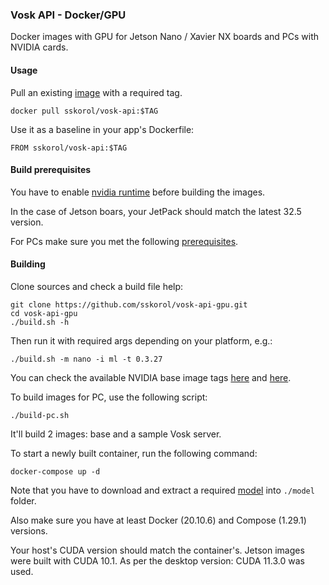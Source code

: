 ### Vosk API - Docker/GPU

Docker images with GPU for Jetson Nano / Xavier NX boards and PCs with NVIDIA cards.

#### Usage

Pull an existing [image](https://hub.docker.com/r/sskorol/vosk-api) with a required tag.

```shell script
docker pull sskorol/vosk-api:$TAG
```

Use it as a baseline in your app's Dockerfile:

```shell script
FROM sskorol/vosk-api:$TAG
```

#### Build prerequisites

You have to enable [nvidia runtime](https://github.com/dusty-nv/jetson-containers#docker-default-runtime) before building the images.

In the case of Jetson boars, your JetPack should match the latest 32.5 version.

For PCs make sure you met the following [prerequisites](https://medium.com/geekculture/installing-cudnn-and-cuda-toolkit-on-ubuntu-20-04-for-machine-learning-tasks-f41985fcf9b2).

#### Building

Clone sources and check a build file help:

```shell script
git clone https://github.com/sskorol/vosk-api-gpu.git
cd vosk-api-gpu
./build.sh -h
```

Then run it with required args depending on your platform, e.g.:

```shell script
./build.sh -m nano -i ml -t 0.3.27
```

You can check the available NVIDIA base image tags [here](https://ngc.nvidia.com/catalog/containers/nvidia:l4t-base) and [here](https://ngc.nvidia.com/catalog/containers/nvidia:l4t-ml). 

To build images for PC, use the following script:

```shell script
./build-pc.sh
```

It'll build 2 images: base and a sample Vosk server.

To start a newly built container, run the following command:

```shell script
docker-compose up -d
```

Note that you have to download and extract a required [model](https://alphacephei.com/vosk/models) into `./model` folder.

Also make sure you have at least Docker (20.10.6) and Compose (1.29.1) versions.

Your host's CUDA version should match the container's. Jetson images were built with CUDA 10.1. As per the desktop version: CUDA 11.3.0 was used.
